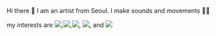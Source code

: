 <hi> Hi there 👋 I am an artist from Seoul. I make sounds and movements 🧚‍♀️ </h1>

my interests are 
</em>
   <img src="https://img.shields.io/badge/-feminism-ff69b4"/>,<img src="https://img.shields.io/badge/-sound-blueviolet"/>,<img src="https://img.shields.io/badge/-noise-lightgrey"/>, <img src="https://img.shields.io/badge/-movement-orange"/>, and <img src="https://img.shields.io/badge/-spirit-blue"/>




<!--
**meek-as-a-lamb/meek-as-a-lamb** is a ✨ _special_ ✨ repository because its `README.md` (this file) appears on your GitHub profile.

Here are some ideas to get you started:

- 🔭 I’m currently working on ...
- 🌱 I’m currently learning ...
- 👯 I’m looking to collaborate on ...
- 🤔 I’m looking for help with ...
- 💬 Ask me about ...
- 📫 How to reach me: ...
- 😄 Pronouns: ...
- ⚡ Fun fact: ...
-->
